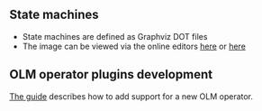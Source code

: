 ## State machines
  - State machines are defined as Graphviz DOT files
  - The image can be viewed via the online editors [here](https://dreampuf.github.io/GraphvizOnline/) or [here](http://www.webgraphviz.com)

## OLM operator plugins development
[The guide](dev/olm-operator-plugins.md) describes how to add support for a new OLM operator.
